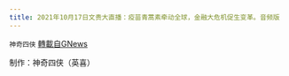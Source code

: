 ```yaml
---
title: 2021年10月17日文贵大直播：疫苗青蒿素牵动全球，金融大危机促生变革。音频版
---
```

`神奇四侠` [轉載自GNews](https://gnews.org/zh-hans/1600077/)

制作：神奇四侠（英喜）

